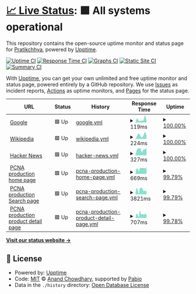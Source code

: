 # [📈 Live Status](https://patstha.github.io/upptime): <!--live status--> **🟩 All systems operational**

This repository contains the open-source uptime monitor and status page for [Pratikchhya](https://patstha.github.io/upptime), powered by [Upptime](https://github.com/upptime/upptime).

[![Uptime CI](https://github.com/patstha/upptime/workflows/Uptime%20CI/badge.svg)](https://github.com/patstha/upptime/actions?query=workflow%3A%22Uptime+CI%22)
[![Response Time CI](https://github.com/patstha/upptime/workflows/Response%20Time%20CI/badge.svg)](https://github.com/patstha/upptime/actions?query=workflow%3A%22Response+Time+CI%22)
[![Graphs CI](https://github.com/patstha/upptime/workflows/Graphs%20CI/badge.svg)](https://github.com/patstha/upptime/actions?query=workflow%3A%22Graphs+CI%22)
[![Static Site CI](https://github.com/patstha/upptime/workflows/Static%20Site%20CI/badge.svg)](https://github.com/patstha/upptime/actions?query=workflow%3A%22Static+Site+CI%22)
[![Summary CI](https://github.com/patstha/upptime/workflows/Summary%20CI/badge.svg)](https://github.com/patstha/upptime/actions?query=workflow%3A%22Summary+CI%22)

With [Upptime](https://upptime.js.org), you can get your own unlimited and free uptime monitor and status page, powered entirely by a GitHub repository. We use [Issues](https://github.com/patstha/upptime/issues) as incident reports, [Actions](https://github.com/patstha/upptime/actions) as uptime monitors, and [Pages](https://patstha.github.io/upptime) for the status page.

<!--start: status pages-->
<!-- This summary is generated by Upptime (https://github.com/upptime/upptime) -->
<!-- Do not edit this manually, your changes will be overwritten -->
<!-- prettier-ignore -->
| URL | Status | History | Response Time | Uptime |
| --- | ------ | ------- | ------------- | ------ |
| <img alt="" src="https://icons.duckduckgo.com/ip3/www.google.com.ico" height="13"> [Google](https://www.google.com) | 🟩 Up | [google.yml](https://github.com/patstha/upptime/commits/HEAD/history/google.yml) | <details><summary><img alt="Response time graph" src="./graphs/google/response-time-week.png" height="20"> 119ms</summary><br><a href="https://patstha.github.io/upptime/history/google"><img alt="Response time 102" src="https://img.shields.io/endpoint?url=https%3A%2F%2Fraw.githubusercontent.com%2Fpatstha%2Fupptime%2FHEAD%2Fapi%2Fgoogle%2Fresponse-time.json"></a><br><a href="https://patstha.github.io/upptime/history/google"><img alt="24-hour response time 88" src="https://img.shields.io/endpoint?url=https%3A%2F%2Fraw.githubusercontent.com%2Fpatstha%2Fupptime%2FHEAD%2Fapi%2Fgoogle%2Fresponse-time-day.json"></a><br><a href="https://patstha.github.io/upptime/history/google"><img alt="7-day response time 119" src="https://img.shields.io/endpoint?url=https%3A%2F%2Fraw.githubusercontent.com%2Fpatstha%2Fupptime%2FHEAD%2Fapi%2Fgoogle%2Fresponse-time-week.json"></a><br><a href="https://patstha.github.io/upptime/history/google"><img alt="30-day response time 114" src="https://img.shields.io/endpoint?url=https%3A%2F%2Fraw.githubusercontent.com%2Fpatstha%2Fupptime%2FHEAD%2Fapi%2Fgoogle%2Fresponse-time-month.json"></a><br><a href="https://patstha.github.io/upptime/history/google"><img alt="1-year response time 102" src="https://img.shields.io/endpoint?url=https%3A%2F%2Fraw.githubusercontent.com%2Fpatstha%2Fupptime%2FHEAD%2Fapi%2Fgoogle%2Fresponse-time-year.json"></a></details> | <details><summary><a href="https://patstha.github.io/upptime/history/google">100.00%</a></summary><a href="https://patstha.github.io/upptime/history/google"><img alt="All-time uptime 100.00%" src="https://img.shields.io/endpoint?url=https%3A%2F%2Fraw.githubusercontent.com%2Fpatstha%2Fupptime%2FHEAD%2Fapi%2Fgoogle%2Fuptime.json"></a><br><a href="https://patstha.github.io/upptime/history/google"><img alt="24-hour uptime 100.00%" src="https://img.shields.io/endpoint?url=https%3A%2F%2Fraw.githubusercontent.com%2Fpatstha%2Fupptime%2FHEAD%2Fapi%2Fgoogle%2Fuptime-day.json"></a><br><a href="https://patstha.github.io/upptime/history/google"><img alt="7-day uptime 100.00%" src="https://img.shields.io/endpoint?url=https%3A%2F%2Fraw.githubusercontent.com%2Fpatstha%2Fupptime%2FHEAD%2Fapi%2Fgoogle%2Fuptime-week.json"></a><br><a href="https://patstha.github.io/upptime/history/google"><img alt="30-day uptime 100.00%" src="https://img.shields.io/endpoint?url=https%3A%2F%2Fraw.githubusercontent.com%2Fpatstha%2Fupptime%2FHEAD%2Fapi%2Fgoogle%2Fuptime-month.json"></a><br><a href="https://patstha.github.io/upptime/history/google"><img alt="1-year uptime 99.99%" src="https://img.shields.io/endpoint?url=https%3A%2F%2Fraw.githubusercontent.com%2Fpatstha%2Fupptime%2FHEAD%2Fapi%2Fgoogle%2Fuptime-year.json"></a></details>
| <img alt="" src="https://icons.duckduckgo.com/ip3/en.wikipedia.org.ico" height="13"> [Wikipedia](https://en.wikipedia.org) | 🟩 Up | [wikipedia.yml](https://github.com/patstha/upptime/commits/HEAD/history/wikipedia.yml) | <details><summary><img alt="Response time graph" src="./graphs/wikipedia/response-time-week.png" height="20"> 224ms</summary><br><a href="https://patstha.github.io/upptime/history/wikipedia"><img alt="Response time 238" src="https://img.shields.io/endpoint?url=https%3A%2F%2Fraw.githubusercontent.com%2Fpatstha%2Fupptime%2FHEAD%2Fapi%2Fwikipedia%2Fresponse-time.json"></a><br><a href="https://patstha.github.io/upptime/history/wikipedia"><img alt="24-hour response time 113" src="https://img.shields.io/endpoint?url=https%3A%2F%2Fraw.githubusercontent.com%2Fpatstha%2Fupptime%2FHEAD%2Fapi%2Fwikipedia%2Fresponse-time-day.json"></a><br><a href="https://patstha.github.io/upptime/history/wikipedia"><img alt="7-day response time 224" src="https://img.shields.io/endpoint?url=https%3A%2F%2Fraw.githubusercontent.com%2Fpatstha%2Fupptime%2FHEAD%2Fapi%2Fwikipedia%2Fresponse-time-week.json"></a><br><a href="https://patstha.github.io/upptime/history/wikipedia"><img alt="30-day response time 273" src="https://img.shields.io/endpoint?url=https%3A%2F%2Fraw.githubusercontent.com%2Fpatstha%2Fupptime%2FHEAD%2Fapi%2Fwikipedia%2Fresponse-time-month.json"></a><br><a href="https://patstha.github.io/upptime/history/wikipedia"><img alt="1-year response time 238" src="https://img.shields.io/endpoint?url=https%3A%2F%2Fraw.githubusercontent.com%2Fpatstha%2Fupptime%2FHEAD%2Fapi%2Fwikipedia%2Fresponse-time-year.json"></a></details> | <details><summary><a href="https://patstha.github.io/upptime/history/wikipedia">100.00%</a></summary><a href="https://patstha.github.io/upptime/history/wikipedia"><img alt="All-time uptime 100.00%" src="https://img.shields.io/endpoint?url=https%3A%2F%2Fraw.githubusercontent.com%2Fpatstha%2Fupptime%2FHEAD%2Fapi%2Fwikipedia%2Fuptime.json"></a><br><a href="https://patstha.github.io/upptime/history/wikipedia"><img alt="24-hour uptime 100.00%" src="https://img.shields.io/endpoint?url=https%3A%2F%2Fraw.githubusercontent.com%2Fpatstha%2Fupptime%2FHEAD%2Fapi%2Fwikipedia%2Fuptime-day.json"></a><br><a href="https://patstha.github.io/upptime/history/wikipedia"><img alt="7-day uptime 100.00%" src="https://img.shields.io/endpoint?url=https%3A%2F%2Fraw.githubusercontent.com%2Fpatstha%2Fupptime%2FHEAD%2Fapi%2Fwikipedia%2Fuptime-week.json"></a><br><a href="https://patstha.github.io/upptime/history/wikipedia"><img alt="30-day uptime 100.00%" src="https://img.shields.io/endpoint?url=https%3A%2F%2Fraw.githubusercontent.com%2Fpatstha%2Fupptime%2FHEAD%2Fapi%2Fwikipedia%2Fuptime-month.json"></a><br><a href="https://patstha.github.io/upptime/history/wikipedia"><img alt="1-year uptime 100.00%" src="https://img.shields.io/endpoint?url=https%3A%2F%2Fraw.githubusercontent.com%2Fpatstha%2Fupptime%2FHEAD%2Fapi%2Fwikipedia%2Fuptime-year.json"></a></details>
| <img alt="" src="https://icons.duckduckgo.com/ip3/news.ycombinator.com.ico" height="13"> [Hacker News](https://news.ycombinator.com) | 🟩 Up | [hacker-news.yml](https://github.com/patstha/upptime/commits/HEAD/history/hacker-news.yml) | <details><summary><img alt="Response time graph" src="./graphs/hacker-news/response-time-week.png" height="20"> 327ms</summary><br><a href="https://patstha.github.io/upptime/history/hacker-news"><img alt="Response time 295" src="https://img.shields.io/endpoint?url=https%3A%2F%2Fraw.githubusercontent.com%2Fpatstha%2Fupptime%2FHEAD%2Fapi%2Fhacker-news%2Fresponse-time.json"></a><br><a href="https://patstha.github.io/upptime/history/hacker-news"><img alt="24-hour response time 118" src="https://img.shields.io/endpoint?url=https%3A%2F%2Fraw.githubusercontent.com%2Fpatstha%2Fupptime%2FHEAD%2Fapi%2Fhacker-news%2Fresponse-time-day.json"></a><br><a href="https://patstha.github.io/upptime/history/hacker-news"><img alt="7-day response time 327" src="https://img.shields.io/endpoint?url=https%3A%2F%2Fraw.githubusercontent.com%2Fpatstha%2Fupptime%2FHEAD%2Fapi%2Fhacker-news%2Fresponse-time-week.json"></a><br><a href="https://patstha.github.io/upptime/history/hacker-news"><img alt="30-day response time 337" src="https://img.shields.io/endpoint?url=https%3A%2F%2Fraw.githubusercontent.com%2Fpatstha%2Fupptime%2FHEAD%2Fapi%2Fhacker-news%2Fresponse-time-month.json"></a><br><a href="https://patstha.github.io/upptime/history/hacker-news"><img alt="1-year response time 295" src="https://img.shields.io/endpoint?url=https%3A%2F%2Fraw.githubusercontent.com%2Fpatstha%2Fupptime%2FHEAD%2Fapi%2Fhacker-news%2Fresponse-time-year.json"></a></details> | <details><summary><a href="https://patstha.github.io/upptime/history/hacker-news">100.00%</a></summary><a href="https://patstha.github.io/upptime/history/hacker-news"><img alt="All-time uptime 100.00%" src="https://img.shields.io/endpoint?url=https%3A%2F%2Fraw.githubusercontent.com%2Fpatstha%2Fupptime%2FHEAD%2Fapi%2Fhacker-news%2Fuptime.json"></a><br><a href="https://patstha.github.io/upptime/history/hacker-news"><img alt="24-hour uptime 100.00%" src="https://img.shields.io/endpoint?url=https%3A%2F%2Fraw.githubusercontent.com%2Fpatstha%2Fupptime%2FHEAD%2Fapi%2Fhacker-news%2Fuptime-day.json"></a><br><a href="https://patstha.github.io/upptime/history/hacker-news"><img alt="7-day uptime 100.00%" src="https://img.shields.io/endpoint?url=https%3A%2F%2Fraw.githubusercontent.com%2Fpatstha%2Fupptime%2FHEAD%2Fapi%2Fhacker-news%2Fuptime-week.json"></a><br><a href="https://patstha.github.io/upptime/history/hacker-news"><img alt="30-day uptime 100.00%" src="https://img.shields.io/endpoint?url=https%3A%2F%2Fraw.githubusercontent.com%2Fpatstha%2Fupptime%2FHEAD%2Fapi%2Fhacker-news%2Fuptime-month.json"></a><br><a href="https://patstha.github.io/upptime/history/hacker-news"><img alt="1-year uptime 99.99%" src="https://img.shields.io/endpoint?url=https%3A%2F%2Fraw.githubusercontent.com%2Fpatstha%2Fupptime%2FHEAD%2Fapi%2Fhacker-news%2Fuptime-year.json"></a></details>
| <img alt="" src="https://icons.duckduckgo.com/ip3/www.pcna.com.ico" height="13"> [PCNA production home page](https://www.pcna.com) | 🟩 Up | [pcna-production-home-page.yml](https://github.com/patstha/upptime/commits/HEAD/history/pcna-production-home-page.yml) | <details><summary><img alt="Response time graph" src="./graphs/pcna-production-home-page/response-time-week.png" height="20"> 669ms</summary><br><a href="https://patstha.github.io/upptime/history/pcna-production-home-page"><img alt="Response time 729" src="https://img.shields.io/endpoint?url=https%3A%2F%2Fraw.githubusercontent.com%2Fpatstha%2Fupptime%2FHEAD%2Fapi%2Fpcna-production-home-page%2Fresponse-time.json"></a><br><a href="https://patstha.github.io/upptime/history/pcna-production-home-page"><img alt="24-hour response time 717" src="https://img.shields.io/endpoint?url=https%3A%2F%2Fraw.githubusercontent.com%2Fpatstha%2Fupptime%2FHEAD%2Fapi%2Fpcna-production-home-page%2Fresponse-time-day.json"></a><br><a href="https://patstha.github.io/upptime/history/pcna-production-home-page"><img alt="7-day response time 669" src="https://img.shields.io/endpoint?url=https%3A%2F%2Fraw.githubusercontent.com%2Fpatstha%2Fupptime%2FHEAD%2Fapi%2Fpcna-production-home-page%2Fresponse-time-week.json"></a><br><a href="https://patstha.github.io/upptime/history/pcna-production-home-page"><img alt="30-day response time 709" src="https://img.shields.io/endpoint?url=https%3A%2F%2Fraw.githubusercontent.com%2Fpatstha%2Fupptime%2FHEAD%2Fapi%2Fpcna-production-home-page%2Fresponse-time-month.json"></a><br><a href="https://patstha.github.io/upptime/history/pcna-production-home-page"><img alt="1-year response time 729" src="https://img.shields.io/endpoint?url=https%3A%2F%2Fraw.githubusercontent.com%2Fpatstha%2Fupptime%2FHEAD%2Fapi%2Fpcna-production-home-page%2Fresponse-time-year.json"></a></details> | <details><summary><a href="https://patstha.github.io/upptime/history/pcna-production-home-page">99.79%</a></summary><a href="https://patstha.github.io/upptime/history/pcna-production-home-page"><img alt="All-time uptime 99.85%" src="https://img.shields.io/endpoint?url=https%3A%2F%2Fraw.githubusercontent.com%2Fpatstha%2Fupptime%2FHEAD%2Fapi%2Fpcna-production-home-page%2Fuptime.json"></a><br><a href="https://patstha.github.io/upptime/history/pcna-production-home-page"><img alt="24-hour uptime 100.00%" src="https://img.shields.io/endpoint?url=https%3A%2F%2Fraw.githubusercontent.com%2Fpatstha%2Fupptime%2FHEAD%2Fapi%2Fpcna-production-home-page%2Fuptime-day.json"></a><br><a href="https://patstha.github.io/upptime/history/pcna-production-home-page"><img alt="7-day uptime 99.79%" src="https://img.shields.io/endpoint?url=https%3A%2F%2Fraw.githubusercontent.com%2Fpatstha%2Fupptime%2FHEAD%2Fapi%2Fpcna-production-home-page%2Fuptime-week.json"></a><br><a href="https://patstha.github.io/upptime/history/pcna-production-home-page"><img alt="30-day uptime 99.44%" src="https://img.shields.io/endpoint?url=https%3A%2F%2Fraw.githubusercontent.com%2Fpatstha%2Fupptime%2FHEAD%2Fapi%2Fpcna-production-home-page%2Fuptime-month.json"></a><br><a href="https://patstha.github.io/upptime/history/pcna-production-home-page"><img alt="1-year uptime 99.85%" src="https://img.shields.io/endpoint?url=https%3A%2F%2Fraw.githubusercontent.com%2Fpatstha%2Fupptime%2FHEAD%2Fapi%2Fpcna-production-home-page%2Fuptime-year.json"></a></details>
| <img alt="" src="https://icons.duckduckgo.com/ip3/www.pcna.com.ico" height="13"> [PCNA production Search page](https://www.pcna.com/en-us/search?sort=3) | 🟩 Up | [pcna-production-search-page.yml](https://github.com/patstha/upptime/commits/HEAD/history/pcna-production-search-page.yml) | <details><summary><img alt="Response time graph" src="./graphs/pcna-production-search-page/response-time-week.png" height="20"> 3821ms</summary><br><a href="https://patstha.github.io/upptime/history/pcna-production-search-page"><img alt="Response time 4176" src="https://img.shields.io/endpoint?url=https%3A%2F%2Fraw.githubusercontent.com%2Fpatstha%2Fupptime%2FHEAD%2Fapi%2Fpcna-production-search-page%2Fresponse-time.json"></a><br><a href="https://patstha.github.io/upptime/history/pcna-production-search-page"><img alt="24-hour response time 3230" src="https://img.shields.io/endpoint?url=https%3A%2F%2Fraw.githubusercontent.com%2Fpatstha%2Fupptime%2FHEAD%2Fapi%2Fpcna-production-search-page%2Fresponse-time-day.json"></a><br><a href="https://patstha.github.io/upptime/history/pcna-production-search-page"><img alt="7-day response time 3821" src="https://img.shields.io/endpoint?url=https%3A%2F%2Fraw.githubusercontent.com%2Fpatstha%2Fupptime%2FHEAD%2Fapi%2Fpcna-production-search-page%2Fresponse-time-week.json"></a><br><a href="https://patstha.github.io/upptime/history/pcna-production-search-page"><img alt="30-day response time 3563" src="https://img.shields.io/endpoint?url=https%3A%2F%2Fraw.githubusercontent.com%2Fpatstha%2Fupptime%2FHEAD%2Fapi%2Fpcna-production-search-page%2Fresponse-time-month.json"></a><br><a href="https://patstha.github.io/upptime/history/pcna-production-search-page"><img alt="1-year response time 4176" src="https://img.shields.io/endpoint?url=https%3A%2F%2Fraw.githubusercontent.com%2Fpatstha%2Fupptime%2FHEAD%2Fapi%2Fpcna-production-search-page%2Fresponse-time-year.json"></a></details> | <details><summary><a href="https://patstha.github.io/upptime/history/pcna-production-search-page">99.79%</a></summary><a href="https://patstha.github.io/upptime/history/pcna-production-search-page"><img alt="All-time uptime 99.83%" src="https://img.shields.io/endpoint?url=https%3A%2F%2Fraw.githubusercontent.com%2Fpatstha%2Fupptime%2FHEAD%2Fapi%2Fpcna-production-search-page%2Fuptime.json"></a><br><a href="https://patstha.github.io/upptime/history/pcna-production-search-page"><img alt="24-hour uptime 100.00%" src="https://img.shields.io/endpoint?url=https%3A%2F%2Fraw.githubusercontent.com%2Fpatstha%2Fupptime%2FHEAD%2Fapi%2Fpcna-production-search-page%2Fuptime-day.json"></a><br><a href="https://patstha.github.io/upptime/history/pcna-production-search-page"><img alt="7-day uptime 99.79%" src="https://img.shields.io/endpoint?url=https%3A%2F%2Fraw.githubusercontent.com%2Fpatstha%2Fupptime%2FHEAD%2Fapi%2Fpcna-production-search-page%2Fuptime-week.json"></a><br><a href="https://patstha.github.io/upptime/history/pcna-production-search-page"><img alt="30-day uptime 99.45%" src="https://img.shields.io/endpoint?url=https%3A%2F%2Fraw.githubusercontent.com%2Fpatstha%2Fupptime%2FHEAD%2Fapi%2Fpcna-production-search-page%2Fuptime-month.json"></a><br><a href="https://patstha.github.io/upptime/history/pcna-production-search-page"><img alt="1-year uptime 99.83%" src="https://img.shields.io/endpoint?url=https%3A%2F%2Fraw.githubusercontent.com%2Fpatstha%2Fupptime%2FHEAD%2Fapi%2Fpcna-production-search-page%2Fuptime-year.json"></a></details>
| <img alt="" src="https://icons.duckduckgo.com/ip3/www.pcna.com.ico" height="13"> [PCNA production product detail page](https://www.pcna.com/en-us/product/durahyde-zippered-padfolio-0600-10) | 🟩 Up | [pcna-production-product-detail-page.yml](https://github.com/patstha/upptime/commits/HEAD/history/pcna-production-product-detail-page.yml) | <details><summary><img alt="Response time graph" src="./graphs/pcna-production-product-detail-page/response-time-week.png" height="20"> 707ms</summary><br><a href="https://patstha.github.io/upptime/history/pcna-production-product-detail-page"><img alt="Response time 690" src="https://img.shields.io/endpoint?url=https%3A%2F%2Fraw.githubusercontent.com%2Fpatstha%2Fupptime%2FHEAD%2Fapi%2Fpcna-production-product-detail-page%2Fresponse-time.json"></a><br><a href="https://patstha.github.io/upptime/history/pcna-production-product-detail-page"><img alt="24-hour response time 661" src="https://img.shields.io/endpoint?url=https%3A%2F%2Fraw.githubusercontent.com%2Fpatstha%2Fupptime%2FHEAD%2Fapi%2Fpcna-production-product-detail-page%2Fresponse-time-day.json"></a><br><a href="https://patstha.github.io/upptime/history/pcna-production-product-detail-page"><img alt="7-day response time 707" src="https://img.shields.io/endpoint?url=https%3A%2F%2Fraw.githubusercontent.com%2Fpatstha%2Fupptime%2FHEAD%2Fapi%2Fpcna-production-product-detail-page%2Fresponse-time-week.json"></a><br><a href="https://patstha.github.io/upptime/history/pcna-production-product-detail-page"><img alt="30-day response time 705" src="https://img.shields.io/endpoint?url=https%3A%2F%2Fraw.githubusercontent.com%2Fpatstha%2Fupptime%2FHEAD%2Fapi%2Fpcna-production-product-detail-page%2Fresponse-time-month.json"></a><br><a href="https://patstha.github.io/upptime/history/pcna-production-product-detail-page"><img alt="1-year response time 690" src="https://img.shields.io/endpoint?url=https%3A%2F%2Fraw.githubusercontent.com%2Fpatstha%2Fupptime%2FHEAD%2Fapi%2Fpcna-production-product-detail-page%2Fresponse-time-year.json"></a></details> | <details><summary><a href="https://patstha.github.io/upptime/history/pcna-production-product-detail-page">99.78%</a></summary><a href="https://patstha.github.io/upptime/history/pcna-production-product-detail-page"><img alt="All-time uptime 99.85%" src="https://img.shields.io/endpoint?url=https%3A%2F%2Fraw.githubusercontent.com%2Fpatstha%2Fupptime%2FHEAD%2Fapi%2Fpcna-production-product-detail-page%2Fuptime.json"></a><br><a href="https://patstha.github.io/upptime/history/pcna-production-product-detail-page"><img alt="24-hour uptime 100.00%" src="https://img.shields.io/endpoint?url=https%3A%2F%2Fraw.githubusercontent.com%2Fpatstha%2Fupptime%2FHEAD%2Fapi%2Fpcna-production-product-detail-page%2Fuptime-day.json"></a><br><a href="https://patstha.github.io/upptime/history/pcna-production-product-detail-page"><img alt="7-day uptime 99.78%" src="https://img.shields.io/endpoint?url=https%3A%2F%2Fraw.githubusercontent.com%2Fpatstha%2Fupptime%2FHEAD%2Fapi%2Fpcna-production-product-detail-page%2Fuptime-week.json"></a><br><a href="https://patstha.github.io/upptime/history/pcna-production-product-detail-page"><img alt="30-day uptime 99.45%" src="https://img.shields.io/endpoint?url=https%3A%2F%2Fraw.githubusercontent.com%2Fpatstha%2Fupptime%2FHEAD%2Fapi%2Fpcna-production-product-detail-page%2Fuptime-month.json"></a><br><a href="https://patstha.github.io/upptime/history/pcna-production-product-detail-page"><img alt="1-year uptime 99.85%" src="https://img.shields.io/endpoint?url=https%3A%2F%2Fraw.githubusercontent.com%2Fpatstha%2Fupptime%2FHEAD%2Fapi%2Fpcna-production-product-detail-page%2Fuptime-year.json"></a></details>

<!--end: status pages-->

[**Visit our status website →**](https://patstha.github.io/upptime)

## 📄 License

- Powered by: [Upptime](https://github.com/upptime/upptime)
- Code: [MIT](./LICENSE) © [Anand Chowdhary](https://anandchowdhary.com), supported by [Pabio](https://pabio.com)
- Data in the `./history` directory: [Open Database License](https://opendatacommons.org/licenses/odbl/1-0/)

